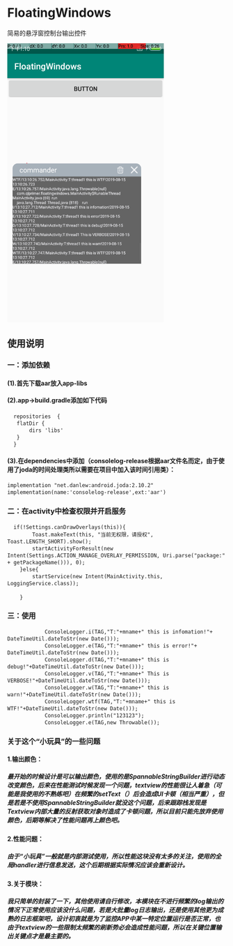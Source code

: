 # FloatingWindows
简易的悬浮窗控制台输出控件

<img src=https://github.com/qlprimer/FloatingWindows/blob/master/images/Screenshot_2019-08-15-13-10-28-468_com.qlprimer.floatingwindows.png width=360 height=640/>

## 使用说明
### 一：添加依赖
####  (1).首先下载aar放入app-libs
####  (2).app->build.gradle添加如下代码
      repositories  {
       flatDir {
           dirs 'libs'
       }
      }
####  (3).在dependencies中添加（consolelog-release根据aar文件名而定，由于使用了joda的时间处理类所以需要在项目中加入该时间引用类）：
    implementation "net.danlew:android.joda:2.10.2"
    implementation(name:'consolelog-release',ext:'aar')

### 二：在activity中检查权限并开启服务
   
      if(!Settings.canDrawOverlays(this)){
            Toast.makeText(this, "当前无权限，请授权", Toast.LENGTH_SHORT).show();
            startActivityForResult(new Intent(Settings.ACTION_MANAGE_OVERLAY_PERMISSION, Uri.parse("package:" + getPackageName())), 0);
        }else{
            startService(new Intent(MainActivity.this, LoggingService.class));

        }
### 三：使用
                ConsoleLogger.i(TAG,"T:"+mname+" this is infomation!"+ DateTimeUtil.dateToStr(new Date()));
                ConsoleLogger.e(TAG,"T:"+mname+" this is error!"+ DateTimeUtil.dateToStr(new Date()));
                ConsoleLogger.d(TAG,"T:"+mname+" this is debug!"+DateTimeUtil.dateToStr(new Date()));
                ConsoleLogger.v(TAG,"T:"+mname+" This is VERBOSE!"+DateTimeUtil.dateToStr(new Date()));
                ConsoleLogger.w(TAG,"T:"+mname+" this is warn!"+DateTimeUtil.dateToStr(new Date()));
                ConsoleLogger.wtf(TAG,"T:"+mname+" this is WTF!"+DateTimeUtil.dateToStr(new Date()));
                ConsoleLogger.println("123123");
                ConsoleLogger.e(TAG,new Throwable());
                
### 关于这个“小玩具”的一些问题
####    1.输出颜色：
#####       最开始的时候设计是可以输出颜色，使用的是SpannableStringBuilder进行动态改变颜色，后来在性能测试时候发现一个问题，textview的性能很让人着急（可能是我使用的不熟练吧）在频繁的setText（）后会造成UI卡顿（相当严重），但是若是不使用SpannableStringBuilder就没这个问题，后来跟踪栈发现是Textview内部大量的反射获取对象时造成了卡顿问题，所以目前只能先放弃使用颜色，后期等解决了性能问题再上颜色吧。

####    2.性能问题：
#####       由于“小玩具”一般就是内部测试使用，所以性能这块没有太多的关注，使用的全局handler进行信息发送，这个后期根据实际情况应该会重新设计。
            
####    3.关于模块：
#####       我只简单的封装了一下，其他使用请自行修改，本模块在不进行频繁的log输出的情况下正常使用应该没什么问题，若是大批量log日志输出，还是使用其他更为成熟的日志框架吧，设计初衷就是为了监控APP中某一特定位置运行是否正常，也由于textview的一些限制太频繁的刷新势必会造成性能问题，所以在关键位置输出关键点才是最主要的。
    

